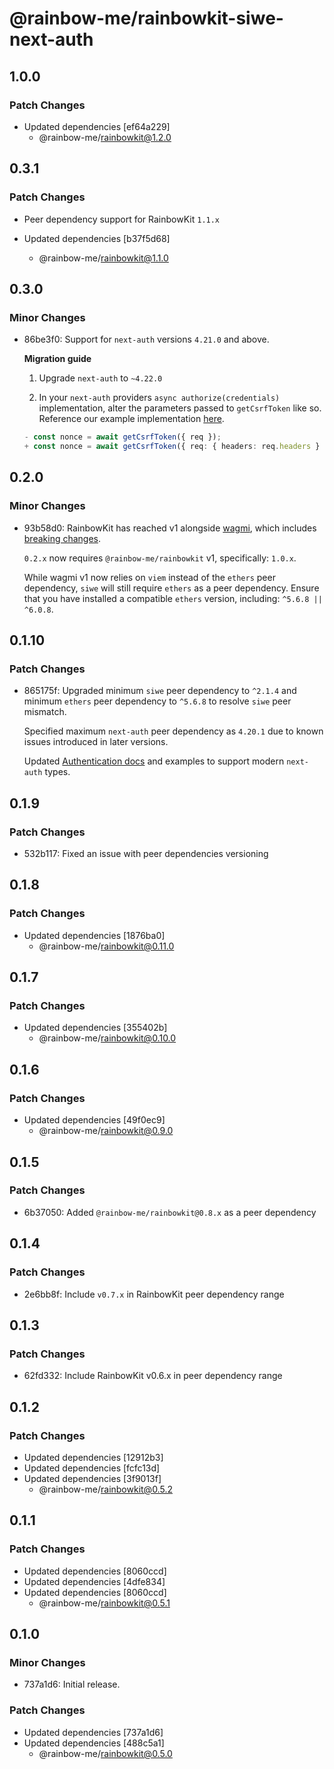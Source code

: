 # @rainbow-me/rainbowkit-siwe-next-auth

## 1.0.0

### Patch Changes

- Updated dependencies [ef64a229]
  - @rainbow-me/rainbowkit@1.2.0

## 0.3.1

### Patch Changes

- Peer dependency support for RainbowKit `1.1.x`

- Updated dependencies [b37f5d68]
  - @rainbow-me/rainbowkit@1.1.0

## 0.3.0

### Minor Changes

- 86be3f0: Support for `next-auth` versions `4.21.0` and above.

  **Migration guide**

  1. Upgrade `next-auth` to `~4.22.0`

  2. In your `next-auth` providers `async authorize(credentials)` implementation, alter the parameters passed to `getCsrfToken` like so. Reference our example implementation [here](https://github.com/rainbow-me/rainbowkit/tree/main/examples/with-next-siwe-next-auth).

  ```ts
  - const nonce = await getCsrfToken({ req });
  + const nonce = await getCsrfToken({ req: { headers: req.headers } });
  ```

## 0.2.0

### Minor Changes

- 93b58d0: RainbowKit has reached v1 alongside [wagmi](https://wagmi.sh), which includes [breaking changes](https://wagmi.sh/react/migration-guide#1xx-breaking-changes).

  `0.2.x` now requires `@rainbow-me/rainbowkit` v1, specifically: `1.0.x`.

  While wagmi v1 now relies on `viem` instead of the `ethers` peer dependency, `siwe` will still require `ethers` as a peer dependency. Ensure that you have installed a compatible `ethers` version, including: `^5.6.8 || ^6.0.8`.

## 0.1.10

### Patch Changes

- 865175f: Upgraded minimum `siwe` peer dependency to `^2.1.4` and minimum `ethers` peer dependency to `^5.6.8` to resolve `siwe` peer mismatch.

  Specified maximum `next-auth` peer dependency as `4.20.1` due to known issues introduced in later versions.

  Updated [Authentication docs](https://www.rainbowkit.com/docs/authentication) and examples to support modern `next-auth` types.

## 0.1.9

### Patch Changes

- 532b117: Fixed an issue with peer dependencies versioning

## 0.1.8

### Patch Changes

- Updated dependencies [1876ba0]
  - @rainbow-me/rainbowkit@0.11.0

## 0.1.7

### Patch Changes

- Updated dependencies [355402b]
  - @rainbow-me/rainbowkit@0.10.0

## 0.1.6

### Patch Changes

- Updated dependencies [49f0ec9]
  - @rainbow-me/rainbowkit@0.9.0

## 0.1.5

### Patch Changes

- 6b37050: Added `@rainbow-me/rainbowkit@0.8.x` as a peer dependency

## 0.1.4

### Patch Changes

- 2e6bb8f: Include `v0.7.x` in RainbowKit peer dependency range

## 0.1.3

### Patch Changes

- 62fd332: Include RainbowKit v0.6.x in peer dependency range

## 0.1.2

### Patch Changes

- Updated dependencies [12912b3]
- Updated dependencies [fcfc13d]
- Updated dependencies [3f9013f]
  - @rainbow-me/rainbowkit@0.5.2

## 0.1.1

### Patch Changes

- Updated dependencies [8060ccd]
- Updated dependencies [4dfe834]
- Updated dependencies [8060ccd]
  - @rainbow-me/rainbowkit@0.5.1

## 0.1.0

### Minor Changes

- 737a1d6: Initial release.

### Patch Changes

- Updated dependencies [737a1d6]
- Updated dependencies [488c5a1]
  - @rainbow-me/rainbowkit@0.5.0
